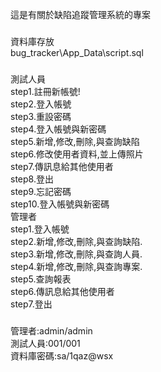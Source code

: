 ﻿這是有關於缺陷追蹤管理系統的專案  
###  
資料庫存放  
bug_tracker\App_Data\script.sql  
###  
測試人員  
step1.註冊新帳號!  
step2.登入帳號  
step3.重設密碼  
step4.登入帳號與新密碼  
step5.新增,修改,刪除,與查詢缺陷  
step6.修改使用者資料,並上傳照片  
step7.傳訊息給其他使用者  
step8.登出  
step9.忘記密碼  
step10.登入帳號與新密碼  
管理者  
step1.登入帳號  
step2.新增,修改,刪除,與查詢缺陷.  
step3.新增,修改,刪除,與查詢人員.  
step4.新增,修改,刪除,與查詢專案.  
step5.查詢報表  
step6.傳訊息給其他使用者  
step7.登出  

###  
管理者:admin/admin  
測試人員:001/001  
資料庫密碼:sa/1qaz@wsx  

